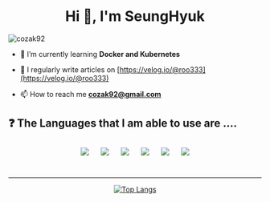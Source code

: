 
<h1 align="center">Hi 👋, I'm SeungHyuk</h1>
<p align="left"> <img src="https://komarev.com/ghpvc/?username=cozak92&label=Profile%20views&color=0e75b6&style=flat" alt="cozak92" /> </p>

- 🌱 I’m currently learning **Docker and Kubernetes**

- 📝 I regularly write articles on [https://velog.io/@roo333](https://velog.io/@roo333)

- 📫 How to reach me **cozak92@gmail.com**

## ❓ The Languages that I am able to use are ....
<div align="center">  

<img style="margin: 10px" src="https://img.shields.io/badge/C-A8B9CC?style=flat-square&logo=c&logoColor=white" />  
<img style="margin: 10px" src="https://img.shields.io/badge/C++-00599C?style=flat-square&logo=c%2b%2b&logoColor=white" /> 
<img style="margin: 10px" src="https://img.shields.io/badge/Kotlin-8b00ff?style=flat-square&logo=kotlin%2b%2b&logoColor=white" />
<img style="margin: 10px" src="https://img.shields.io/badge/Python-3766AB?style=flat-square&logo=Python&logoColor=white" />
<img style="margin: 10px" src="https://img.shields.io/badge/JAVA-007396?style=flat-square&logo=java&logoColor=white" />
<img style="margin: 10px" src="https://img.shields.io/badge/JavaScript-F7DF1E?style=flat-square&logo=JavaScript&logoColor=white"  />  
</div>

<br/>  

---

<div align="center">  

[![Top Langs](https://github-readme-stats.vercel.app/api/top-langs/?username=Cozak92)](https://github.com/anuraghazra/github-readme-stats)
</div>
